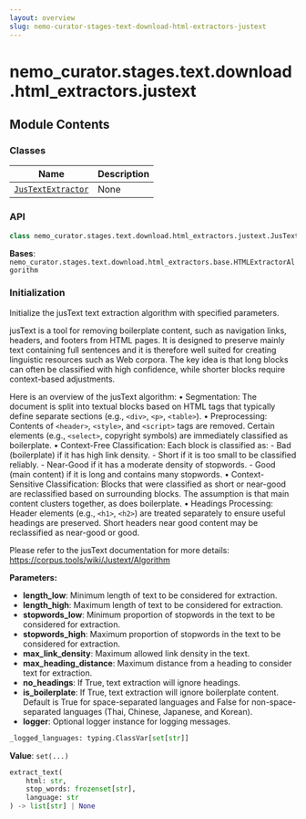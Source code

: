 ```yaml
---
layout: overview
slug: nemo-curator-stages-text-download-html-extractors-justext
---
```


# nemo_curator.stages.text.download.html_extractors.justext



## Module Contents

### Classes

| Name | Description |
|------|-------------|
| [`JusTextExtractor`](#nemo_curatorstagestextdownloadhtml_extractorsjustextjustextextractor) | None |

### API

```python
class nemo_curator.stages.text.download.html_extractors.justext.JusTextExtractor(length_low: int = 70, length_high: int = 200, stopwords_low: float = 0.3, stopwords_high: float = 0.32, max_link_density: float = 0.2, max_heading_distance: int = 200, no_headings: bool = False, is_boilerplate: bool | None = None)
```

**Bases**: `nemo_curator.stages.text.download.html_extractors.base.HTMLExtractorAlgorithm`

### Initialization

Initialize the jusText text extraction algorithm with specified parameters.

jusText is a tool for removing boilerplate content, such as navigation links, headers, and footers from HTML pages.
It is designed to preserve mainly text containing full sentences and it is therefore well suited for creating linguistic resources such as Web corpora.
The key idea is that long blocks can often be classified with high confidence, while shorter blocks require context-based adjustments.

Here is an overview of the jusText algorithm:
    • Segmentation: The document is split into textual blocks based on HTML tags that typically define separate sections (e.g., `<div>`, `<p>`, `<table>`).
    • Preprocessing: Contents of `<header>`, `<style>`, and `<script>` tags are removed.
        Certain elements (e.g., `<select>`, copyright symbols) are immediately classified as boilerplate.
    • Context-Free Classification: Each block is classified as:
        - Bad (boilerplate) if it has high link density.
        - Short if it is too small to be classified reliably.
        - Near-Good if it has a moderate density of stopwords.
        - Good (main content) if it is long and contains many stopwords.
    • Context-Sensitive Classification: Blocks that were classified as short or near-good are reclassified based on surrounding blocks.
        The assumption is that main content clusters together, as does boilerplate.
    • Headings Processing: Header elements (e.g., `<h1>`, `<h2>`) are treated separately to ensure useful headings are preserved.
        Short headers near good content may be reclassified as near-good or good.

Please refer to the jusText documentation for more details: https://corpus.tools/wiki/Justext/Algorithm

**Parameters:**

- **length_low**: Minimum length of text to be considered for extraction.
- **length_high**: Maximum length of text to be considered for extraction.
- **stopwords_low**: Minimum proportion of stopwords in the text to be considered for extraction.
- **stopwords_high**: Maximum proportion of stopwords in the text to be considered for extraction.
- **max_link_density**: Maximum allowed link density in the text.
- **max_heading_distance**: Maximum distance from a heading to consider text for extraction.
- **no_headings**: If True, text extraction will ignore headings.
- **is_boilerplate**: If True, text extraction will ignore boilerplate content.
  Default is True for space-separated languages and False for non-space-separated languages
  (Thai, Chinese, Japanese, and Korean).
- **logger**: Optional logger instance for logging messages.


```python
_logged_languages: typing.ClassVar[set[str]]
```

**Value**: `set(...)`


```python
extract_text(
    html: str,
    stop_words: frozenset[str],
    language: str
) -> list[str] | None
```

